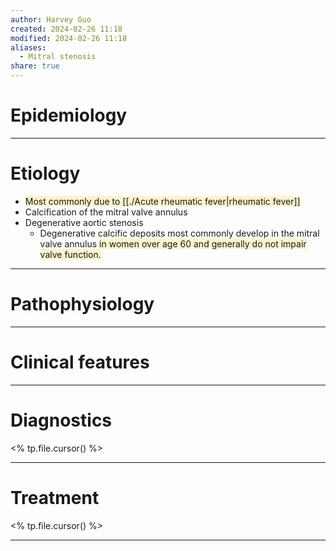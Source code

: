 ```yaml
---
author: Harvey Guo
created: 2024-02-26 11:18
modified: 2024-02-26 11:18
aliases:
  - Mitral stenosis
share: true
---
```


# Epidemiology


---
# Etiology
- <span style="background:rgba(240, 200, 0, 0.2)">Most commonly due to [[./Acute rheumatic fever|rheumatic fever]]</span>
- Calcification of the mitral valve annulus
- Degenerative aortic stenosis
	- Degenerative calcific deposits most commonly develop in the mitral valve annulus <span style="background:rgba(240, 200, 0, 0.2)">in women over age 60 and generally do not impair valve function.</span>

---
# Pathophysiology


---
# Clinical features


---
# Diagnostics
<% tp.file.cursor() %>

---
# Treatment
<% tp.file.cursor() %>

---
